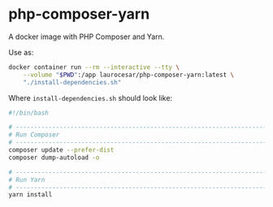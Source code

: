 # php-composer-yarn

A docker image with PHP Composer and Yarn.

Use as:

```bash
docker container run --rm --interactive --tty \
	--volume "$PWD":/app laurocesar/php-composer-yarn:latest \
	"./install-dependencies.sh"
```

Where `install-dependencies.sh` should look like:

```bash
#!/bin/bash

# ----------------------------------------------------------------------
# Run Composer
# ----------------------------------------------------------------------
composer update --prefer-dist
composer dump-autoload -o

# ----------------------------------------------------------------------
# Run Yarn
# ----------------------------------------------------------------------
yarn install
```